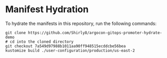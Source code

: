 # Manifest Hydration

To hydrate the manifests in this repository, run the following commands:

```shell
git clone https://github.com/Shirly8/argocon-gitops-promoter-hydrate-demo
# cd into the cloned directory
git checkout 7a549d97988b1011aa90ff948515ecddcbe56bea
kustomize build ./user-configuration/production/us-east-2
```
